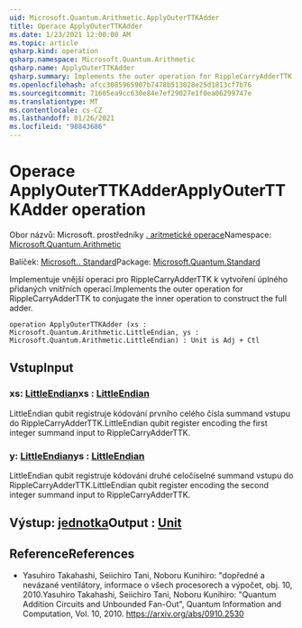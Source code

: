 ```yaml
---
uid: Microsoft.Quantum.Arithmetic.ApplyOuterTTKAdder
title: Operace ApplyOuterTTKAdder
ms.date: 1/23/2021 12:00:00 AM
ms.topic: article
qsharp.kind: operation
qsharp.namespace: Microsoft.Quantum.Arithmetic
qsharp.name: ApplyOuterTTKAdder
qsharp.summary: Implements the outer operation for RippleCarryAdderTTK to conjugate the inner operation to construct the full adder.
ms.openlocfilehash: afcc3085965907b7478b513028e25d1813cf7b76
ms.sourcegitcommit: 71605ea9cc630e84e7ef29027e1f0ea06299747e
ms.translationtype: MT
ms.contentlocale: cs-CZ
ms.lasthandoff: 01/26/2021
ms.locfileid: "98843686"
---
```

# <a name="applyouterttkadder-operation"></a><span data-ttu-id="67639-102">Operace ApplyOuterTTKAdder</span><span class="sxs-lookup"><span data-stu-id="67639-102">ApplyOuterTTKAdder operation</span></span>

<span data-ttu-id="67639-103">Obor názvů: Microsoft. prostředníky [. aritmetické operace](xref:Microsoft.Quantum.Arithmetic)</span><span class="sxs-lookup"><span data-stu-id="67639-103">Namespace: [Microsoft.Quantum.Arithmetic](xref:Microsoft.Quantum.Arithmetic)</span></span>

<span data-ttu-id="67639-104">Balíček: [Microsoft.. Standard](https://nuget.org/packages/Microsoft.Quantum.Standard)</span><span class="sxs-lookup"><span data-stu-id="67639-104">Package: [Microsoft.Quantum.Standard](https://nuget.org/packages/Microsoft.Quantum.Standard)</span></span>


<span data-ttu-id="67639-105">Implementuje vnější operaci pro RippleCarryAdderTTK k vytvoření úplného přidaných vnitřních operací.</span><span class="sxs-lookup"><span data-stu-id="67639-105">Implements the outer operation for RippleCarryAdderTTK to conjugate the inner operation to construct the full adder.</span></span>

```qsharp
operation ApplyOuterTTKAdder (xs : Microsoft.Quantum.Arithmetic.LittleEndian, ys : Microsoft.Quantum.Arithmetic.LittleEndian) : Unit is Adj + Ctl
```


## <a name="input"></a><span data-ttu-id="67639-106">Vstup</span><span class="sxs-lookup"><span data-stu-id="67639-106">Input</span></span>

### <a name="xs--littleendian"></a><span data-ttu-id="67639-107">xs: [LittleEndian](xref:Microsoft.Quantum.Arithmetic.LittleEndian)</span><span class="sxs-lookup"><span data-stu-id="67639-107">xs : [LittleEndian](xref:Microsoft.Quantum.Arithmetic.LittleEndian)</span></span>

<span data-ttu-id="67639-108">LittleEndian qubit registruje kódování prvního celého čísla summand vstupu do RippleCarryAdderTTK.</span><span class="sxs-lookup"><span data-stu-id="67639-108">LittleEndian qubit register encoding the first integer summand input to RippleCarryAdderTTK.</span></span>


### <a name="ys--littleendian"></a><span data-ttu-id="67639-109">y: [LittleEndian](xref:Microsoft.Quantum.Arithmetic.LittleEndian)</span><span class="sxs-lookup"><span data-stu-id="67639-109">ys : [LittleEndian](xref:Microsoft.Quantum.Arithmetic.LittleEndian)</span></span>

<span data-ttu-id="67639-110">LittleEndian qubit registruje kódování druhé celočíselné summand vstupu do RippleCarryAdderTTK.</span><span class="sxs-lookup"><span data-stu-id="67639-110">LittleEndian qubit register encoding the second integer summand input to RippleCarryAdderTTK.</span></span>



## <a name="output--unit"></a><span data-ttu-id="67639-111">Výstup: [jednotka](xref:microsoft.quantum.lang-ref.unit)</span><span class="sxs-lookup"><span data-stu-id="67639-111">Output : [Unit](xref:microsoft.quantum.lang-ref.unit)</span></span>



## <a name="references"></a><span data-ttu-id="67639-112">Reference</span><span class="sxs-lookup"><span data-stu-id="67639-112">References</span></span>

- <span data-ttu-id="67639-113">Yasuhiro Takahashi, Seiichiro Tani, Noboru Kunihiro: "dopředné a nevázané ventilátory, informace o všech procesorech a výpočet, obj. 10, 2010.</span><span class="sxs-lookup"><span data-stu-id="67639-113">Yasuhiro Takahashi, Seiichiro Tani, Noboru Kunihiro: "Quantum Addition Circuits and Unbounded Fan-Out", Quantum Information and Computation, Vol. 10, 2010.</span></span>
  https://arxiv.org/abs/0910.2530